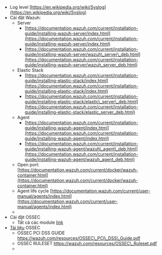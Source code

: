 * Log level [https://en.wikipedia.org/wiki/Syslog](https://en.wikipedia.org/wiki/Syslog)
* Cài đặt Wazuh:
  * Server 
    * [https://documentation.wazuh.com/current/installation-guide/installing-wazuh-server/index.html](https://documentation.wazuh.com/current/installation-guide/installing-wazuh-server/index.html)
    * [https://documentation.wazuh.com/current/installation-guide/installing-wazuh-server/wazuh\_server\_deb.html](https://documentation.wazuh.com/current/installation-guide/installing-wazuh-server/wazuh_server_deb.html)
  * Elastic Stack 
    * [https://documentation.wazuh.com/current/installation-guide/installing-elastic-stack/index.html](https://documentation.wazuh.com/current/installation-guide/installing-elastic-stack/index.html)
    * [https://documentation.wazuh.com/current/installation-guide/installing-elastic-stack/elastic\_server\_deb.html](https://documentation.wazuh.com/current/installation-guide/installing-elastic-stack/elastic_server_deb.html)
  * Agent 
    * [https://documentation.wazuh.com/current/installation-guide/installing-wazuh-agent/index.html](https://documentation.wazuh.com/current/installation-guide/installing-wazuh-agent/index.html)
    * [https://documentation.wazuh.com/current/installation-guide/installing-wazuh-agent/wazuh\_agent\_deb.html](https://documentation.wazuh.com/current/installation-guide/installing-wazuh-agent/wazuh_agent_deb.html)
  * Open port: [https://documentation.wazuh.com/current/docker/wazuh-container.html](https://documentation.wazuh.com/current/docker/wazuh-container.html)
  * Agent life cycle [https://documentation.wazuh.com/current/user-manual/agents/index.html](https://documentation.wazuh.com/current/user-manual/agents/index.html)
  * 
* Cài đặt OSSEC
  * Tất cả các module [link](https://glynrob.com/monitoring/ossec/)
* [Tài liệu](https://ossec.github.io/docs/) OSSEC
  * OSSEC PCI DSS GUIDE https://wazuh.com/resources/OSSEC\_PCI\_DSS\_Guide.pdf
  * OSSEC RULESET https://wazuh.com/resources/OSSEC\_Ruleset.pdf
  * 



